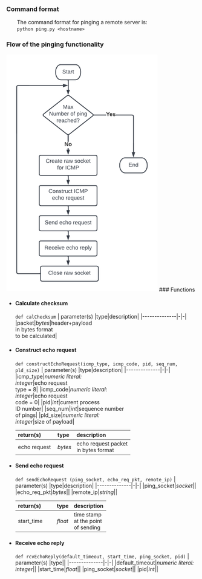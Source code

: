 ### Command format

&emsp;&emsp;The command format for pinging a remote server is:\
&emsp;&emsp;`python ping.py <hostname>`

### Flow of the pinging functionality

<img src="https://github.com/claudiatang/network_programming_python/blob/main/ping/img/ping_flow_chart.png"  width="400" height="auto">
### Functions

- #### Calculate checksum

  `def calChecksum`
  | parameter(s) |type|description|
  |--------------|-|-|
  |packet|_bytes_|header+payload<br>in bytes format<br>to be calculated|

- #### Construct echo request

  `def constructEchoRequest(icmp_type, icmp_code, pid, seq_num, pld_size)`
  | parameter(s) |type|description|
  |--------------|-|-|
  |icmp_type|_numeric literal:<br>integer_|echo request<br>type = 8|
  |icmp_code|_numeric literal:<br>integer_|echo request<br>code = 0|
  |pid|_int_|current process<br>ID number|
  |seq_num|_int_|sequence number<br>of pings|
  |pld_size|_numeric literal:<br>integer_|size of payload|
  
  |return(s)|type|description|
  |---|---|--|
  |echo request&nbsp;|_bytes_|echo request packet<br>in bytes format|
- #### Send echo request

  `def sendEchoRequest (ping_socket, echo_req_pkt, remote_ip)`
  | parameter(s) |type|description|
  |--------------|-|-|
  |ping_socket|_socket_||
  |echo_req_pkt|_bytes_||
  |remote_ip|_string_||

  |return(s)&emsp;&emsp;|type|description|
  |---|---|--|
  |start_time|_float_|time stamp<br>at the point<br>of sending|

- #### Receive echo reply
  `def rcvEchoReply(default_timeout, start_time, ping_socket, pid)`
  | parameter(s) |type||
  |--------------|-|-|
  |default_timeout|_numeric literal:<br>integer_||
  |start_time|_float_||
  |ping_socket|_socket_||
  |pid|_int_||

